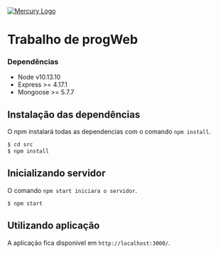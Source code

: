 [![Mercury Logo](https://i.imgur.com/MuCKuL9.png)](http://localhost:3000/)

# Trabalho de progWeb

### Dependências

- Node v10.13.10
- Express >= 4.17.1
- Mongoose >= 5.7.7

## Instalação das dependências

O npm instalará todas as dependencias com o comando `npm install`.

```bash
$ cd src
$ npm install
```

## Inicializando servidor

O comando `npm start iniciara o servidor`.

```bash
$ npm start
```

## Utilizando aplicação

A aplicação fica disponivel em `http://localhost:3000/`.
